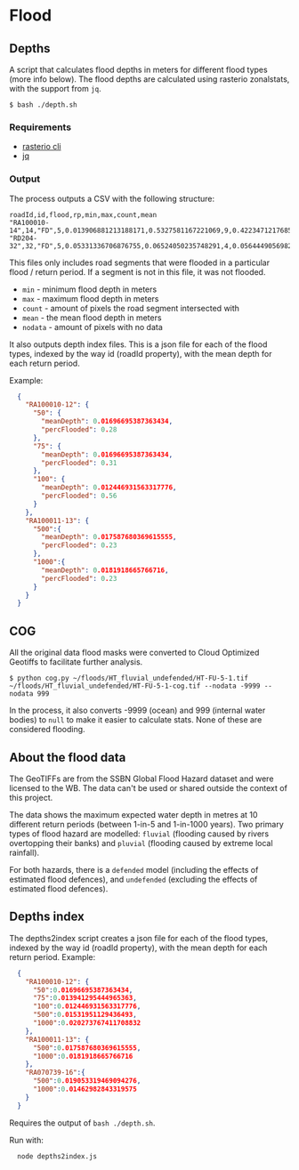 # Flood
## Depths
A script that calculates flood depths in meters for different flood types (more info below). The flood depths are calculated using rasterio zonalstats, with the support from `jq`.

```
$ bash ./depth.sh
```

### Requirements

* [rasterio cli](https://rasterio.readthedocs.io/en/latest/cli.html)
* [jq](https://stedolan.github.io/jq/)

### Output
The process outputs a CSV with the following structure:

``` csv
roadId,id,flood,rp,min,max,count,mean
"RA100010-14",14,"FD",5,0.013906881213188171,0.5327581167221069,9,0.42234712176852757
"RD204-32",32,"FD",5,0.05331336706876755,0.06524050235748291,4,0.05644490569829941
```

This files only includes road segments that were flooded in a particular flood / return period. If a segment is not in this file, it was not flooded.

* `min` - minimum flood depth in meters
* `max` - maximum flood depth in meters
* `count` - amount of pixels the road segment intersected with
* `mean` - the mean flood depth in meters
* `nodata` - amount of pixels with no data

It also outputs depth index files. This is a json file for each of the flood types, indexed by the way id (roadId property), with the mean depth for each return period.

Example:
```json
  {
    "RA100010-12": {
      "50": {
        "meanDepth": 0.01696695387363434,
        "percFlooded": 0.28
      },
      "75": {
        "meanDepth": 0.01696695387363434,
        "percFlooded": 0.31
      },
      "100": {
        "meanDepth": 0.012446931563317776,
        "percFlooded": 0.56
      }
    },
    "RA100011-13": {
      "500":{
        "meanDepth": 0.017587680369615555,
        "percFlooded": 0.23
      },
      "1000":{
        "meanDepth": 0.0181918665766716,
        "percFlooded": 0.23
      }
    }
  }
```

## COG
All the original data flood masks were converted to Cloud Optimized Geotiffs to facilitate further analysis.

```
$ python cog.py ~/floods/HT_fluvial_undefended/HT-FU-5-1.tif ~/floods/HT_fluvial_undefended/HT-FU-5-1-cog.tif --nodata -9999 --nodata 999
```

In the process, it also converts -9999 (ocean) and 999 (internal water bodies) to `null` to make it easier to calculate stats. None of these are considered flooding.

## About the flood data
The GeoTIFFs are from the SSBN Global Flood Hazard dataset and were licensed to the WB. The data can't be used or shared outside the context of this project.

The data shows the maximum expected water depth in metres at 10 different return periods (between 1-in-5 and 1-in-1000 years). Two primary types of flood hazard are modelled: `fluvial` (flooding caused by rivers overtopping their banks) and `pluvial` (flooding caused by extreme local rainfall).

For both hazards, there is a `defended` model (including the effects of estimated flood defences), and `undefended` (excluding the effects of estimated flood defences).

## Depths index
The depths2index script creates a json file for each of the flood types, indexed by the way id (roadId property), with the mean depth for each return period.
Example:
```json
  {
    "RA100010-12": {
      "50":0.01696695387363434,
      "75":0.013941295444965363,
      "100":0.012446931563317776,
      "500":0.01531951129436493,
      "1000":0.020273767411708832
    },
    "RA100011-13": {
      "500":0.017587680369615555,
      "1000":0.0181918665766716
    },
    "RA070739-16":{
      "500":0.019053319469094276,
      "1000":0.01462982843319575
    }
  }
```

Requires the output of `bash ./depth.sh`.

Run with:
```
  node depths2index.js
```
